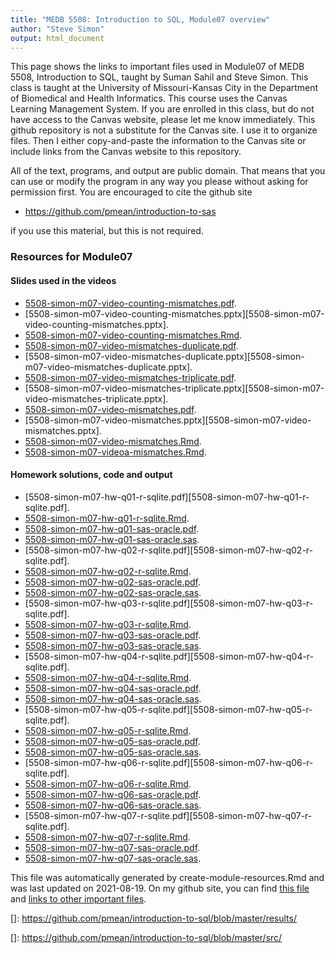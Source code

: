 ```yaml
---
title: "MEDB 5508: Introduction to SQL, Module07 overview"
author: "Steve Simon"
output: html_document
---
```


<!--This file was first created on 2021-07-28.-->

This page shows the links to important files used in Module07 of MEDB 5508, Introduction to SQL, taught by Suman Sahil and Steve Simon. This class is taught at the University of Missouri-Kansas City in the Department of Biomedical and Health Informatics. This course uses the Canvas Learning Management System. If you are enrolled in this class, but do not have access to the Canvas website, please let me know immediately. This github repository is not a substitute for the Canvas site. I use it to organize files. Then I either copy-and-paste the information to the Canvas site or include links from the Canvas website to this repository.

All of the text, programs, and output are public domain. That means that you can use or modify the program in any way you please without asking for permission first. You are encouraged to cite the github site

+ https://github.com/pmean/introduction-to-sas

if you use this material, but this is not required.

### Resources for Module07

#### Slides used in the videos

+ [5508-simon-m07-video-counting-mismatches.pdf][5508-simon-m07-video-counting-mismatches.pdf].
+ [5508-simon-m07-video-counting-mismatches.pptx][5508-simon-m07-video-counting-mismatches.pptx].
+ [5508-simon-m07-video-counting-mismatches.Rmd][5508-simon-m07-video-counting-mismatches.Rmd].
+ [5508-simon-m07-video-mismatches-duplicate.pdf][5508-simon-m07-video-mismatches-duplicate.pdf].
+ [5508-simon-m07-video-mismatches-duplicate.pptx][5508-simon-m07-video-mismatches-duplicate.pptx].
+ [5508-simon-m07-video-mismatches-triplicate.pdf][5508-simon-m07-video-mismatches-triplicate.pdf].
+ [5508-simon-m07-video-mismatches-triplicate.pptx][5508-simon-m07-video-mismatches-triplicate.pptx].
+ [5508-simon-m07-video-mismatches.pdf][5508-simon-m07-video-mismatches.pdf].
+ [5508-simon-m07-video-mismatches.pptx][5508-simon-m07-video-mismatches.pptx].
+ [5508-simon-m07-video-mismatches.Rmd][5508-simon-m07-video-mismatches.Rmd].
+ [5508-simon-m07-videoa-mismatches.Rmd][5508-simon-m07-videoa-mismatches.Rmd].

#### Homework solutions, code and output

+ [5508-simon-m07-hw-q01-r-sqlite.pdf][5508-simon-m07-hw-q01-r-sqlite.pdf].
+ [5508-simon-m07-hw-q01-r-sqlite.Rmd][5508-simon-m07-hw-q01-r-sqlite.Rmd].
+ [5508-simon-m07-hw-q01-sas-oracle.pdf][5508-simon-m07-hw-q01-sas-oracle.pdf].
+ [5508-simon-m07-hw-q01-sas-oracle.sas][5508-simon-m07-hw-q01-sas-oracle.sas].
+ [5508-simon-m07-hw-q02-r-sqlite.pdf][5508-simon-m07-hw-q02-r-sqlite.pdf].
+ [5508-simon-m07-hw-q02-r-sqlite.Rmd][5508-simon-m07-hw-q02-r-sqlite.Rmd].
+ [5508-simon-m07-hw-q02-sas-oracle.pdf][5508-simon-m07-hw-q02-sas-oracle.pdf].
+ [5508-simon-m07-hw-q02-sas-oracle.sas][5508-simon-m07-hw-q02-sas-oracle.sas].
+ [5508-simon-m07-hw-q03-r-sqlite.pdf][5508-simon-m07-hw-q03-r-sqlite.pdf].
+ [5508-simon-m07-hw-q03-r-sqlite.Rmd][5508-simon-m07-hw-q03-r-sqlite.Rmd].
+ [5508-simon-m07-hw-q03-sas-oracle.pdf][5508-simon-m07-hw-q03-sas-oracle.pdf].
+ [5508-simon-m07-hw-q03-sas-oracle.sas][5508-simon-m07-hw-q03-sas-oracle.sas].
+ [5508-simon-m07-hw-q04-r-sqlite.pdf][5508-simon-m07-hw-q04-r-sqlite.pdf].
+ [5508-simon-m07-hw-q04-r-sqlite.Rmd][5508-simon-m07-hw-q04-r-sqlite.Rmd].
+ [5508-simon-m07-hw-q04-sas-oracle.pdf][5508-simon-m07-hw-q04-sas-oracle.pdf].
+ [5508-simon-m07-hw-q04-sas-oracle.sas][5508-simon-m07-hw-q04-sas-oracle.sas].
+ [5508-simon-m07-hw-q05-r-sqlite.pdf][5508-simon-m07-hw-q05-r-sqlite.pdf].
+ [5508-simon-m07-hw-q05-r-sqlite.Rmd][5508-simon-m07-hw-q05-r-sqlite.Rmd].
+ [5508-simon-m07-hw-q05-sas-oracle.pdf][5508-simon-m07-hw-q05-sas-oracle.pdf].
+ [5508-simon-m07-hw-q05-sas-oracle.sas][5508-simon-m07-hw-q05-sas-oracle.sas].
+ [5508-simon-m07-hw-q06-r-sqlite.pdf][5508-simon-m07-hw-q06-r-sqlite.pdf].
+ [5508-simon-m07-hw-q06-r-sqlite.Rmd][5508-simon-m07-hw-q06-r-sqlite.Rmd].
+ [5508-simon-m07-hw-q06-sas-oracle.pdf][5508-simon-m07-hw-q06-sas-oracle.pdf].
+ [5508-simon-m07-hw-q06-sas-oracle.sas][5508-simon-m07-hw-q06-sas-oracle.sas].
+ [5508-simon-m07-hw-q07-r-sqlite.pdf][5508-simon-m07-hw-q07-r-sqlite.pdf].
+ [5508-simon-m07-hw-q07-r-sqlite.Rmd][5508-simon-m07-hw-q07-r-sqlite.Rmd].
+ [5508-simon-m07-hw-q07-sas-oracle.pdf][5508-simon-m07-hw-q07-sas-oracle.pdf].
+ [5508-simon-m07-hw-q07-sas-oracle.sas][5508-simon-m07-hw-q07-sas-oracle.sas].

This file was automatically generated by create-module-resources.Rmd and was last updated on 2021-08-19. On my github site, you can find [this file][thisf] and [links to other important files][mygit].

<!---my git--->
[thisf]: https://github.com/pmean/introduction-to-sql/blob/master/modules/5508-07-resources.md
[mygit]: https://github.com/pmean/introduction-to-sql/blob/master/README.md

<!---pdf_h--->
[5508-simon-m07-video-counting-mismatches.pdf]: https://github.com/pmean/introduction-to-sql/blob/master/results/5508-simon-m07-video-counting-mismatches.pdf
[5508-simon-m07-video-mismatches-duplicate.pdf]: https://github.com/pmean/introduction-to-sql/blob/master/results/5508-simon-m07-video-mismatches-duplicate.pdf
[5508-simon-m07-video-mismatches-triplicate.pdf]: https://github.com/pmean/introduction-to-sql/blob/master/results/5508-simon-m07-video-mismatches-triplicate.pdf
[5508-simon-m07-video-mismatches.pdf]: https://github.com/pmean/introduction-to-sql/blob/master/results/5508-simon-m07-video-mismatches.pdf

<!---ppt_v--->
[]: https://github.com/pmean/introduction-to-sql/blob/master/results/

<!---rmd_h--->
[5508-simon-m07-hw-q01-r-sqlite.Rmd]: https://github.com/pmean/introduction-to-sql/blob/master/src/5508-simon-m07-hw-q01-r-sqlite.Rmd
[5508-simon-m07-hw-q02-r-sqlite.Rmd]: https://github.com/pmean/introduction-to-sql/blob/master/src/5508-simon-m07-hw-q02-r-sqlite.Rmd
[5508-simon-m07-hw-q03-r-sqlite.Rmd]: https://github.com/pmean/introduction-to-sql/blob/master/src/5508-simon-m07-hw-q03-r-sqlite.Rmd
[5508-simon-m07-hw-q04-r-sqlite.Rmd]: https://github.com/pmean/introduction-to-sql/blob/master/src/5508-simon-m07-hw-q04-r-sqlite.Rmd
[5508-simon-m07-hw-q05-r-sqlite.Rmd]: https://github.com/pmean/introduction-to-sql/blob/master/src/5508-simon-m07-hw-q05-r-sqlite.Rmd
[5508-simon-m07-hw-q06-r-sqlite.Rmd]: https://github.com/pmean/introduction-to-sql/blob/master/src/5508-simon-m07-hw-q06-r-sqlite.Rmd
[5508-simon-m07-hw-q07-r-sqlite.Rmd]: https://github.com/pmean/introduction-to-sql/blob/master/src/5508-simon-m07-hw-q07-r-sqlite.Rmd

<!---rmd_o--->
[]: https://github.com/pmean/introduction-to-sql/blob/master/src/

<!---rmd_v--->
[5508-simon-m07-video-counting-mismatches.Rmd]: https://github.com/pmean/introduction-to-sql/blob/master/src/5508-simon-m07-video-counting-mismatches.Rmd
[5508-simon-m07-video-mismatches.Rmd]: https://github.com/pmean/introduction-to-sql/blob/master/src/5508-simon-m07-video-mismatches.Rmd
[5508-simon-m07-videoa-mismatches.Rmd]: https://github.com/pmean/introduction-to-sql/blob/master/src/5508-simon-m07-videoa-mismatches.Rmd

<!---sas_h--->
[5508-simon-m07-hw-q01-sas-oracle.sas]: https://github.com/pmean/introduction-to-sql/blob/master/src/5508-simon-m07-hw-q01-sas-oracle.sas
[5508-simon-m07-hw-q02-sas-oracle.sas]: https://github.com/pmean/introduction-to-sql/blob/master/src/5508-simon-m07-hw-q02-sas-oracle.sas
[5508-simon-m07-hw-q03-sas-oracle.sas]: https://github.com/pmean/introduction-to-sql/blob/master/src/5508-simon-m07-hw-q03-sas-oracle.sas
[5508-simon-m07-hw-q04-sas-oracle.sas]: https://github.com/pmean/introduction-to-sql/blob/master/src/5508-simon-m07-hw-q04-sas-oracle.sas
[5508-simon-m07-hw-q05-sas-oracle.sas]: https://github.com/pmean/introduction-to-sql/blob/master/src/5508-simon-m07-hw-q05-sas-oracle.sas
[5508-simon-m07-hw-q06-sas-oracle.sas]: https://github.com/pmean/introduction-to-sql/blob/master/src/5508-simon-m07-hw-q06-sas-oracle.sas
[5508-simon-m07-hw-q07-sas-oracle.sas]: https://github.com/pmean/introduction-to-sql/blob/master/src/5508-simon-m07-hw-q07-sas-oracle.sas

<!---sas_o--->
[5508-simon-m07-hw-q01-sas-oracle.pdf]: https://github.com/pmean/introduction-to-sql/blob/master/src/5508-simon-m07-hw-q01-sas-oracle.pdf
[5508-simon-m07-hw-q02-sas-oracle.pdf]: https://github.com/pmean/introduction-to-sql/blob/master/src/5508-simon-m07-hw-q02-sas-oracle.pdf
[5508-simon-m07-hw-q03-sas-oracle.pdf]: https://github.com/pmean/introduction-to-sql/blob/master/src/5508-simon-m07-hw-q03-sas-oracle.pdf
[5508-simon-m07-hw-q04-sas-oracle.pdf]: https://github.com/pmean/introduction-to-sql/blob/master/src/5508-simon-m07-hw-q04-sas-oracle.pdf
[5508-simon-m07-hw-q05-sas-oracle.pdf]: https://github.com/pmean/introduction-to-sql/blob/master/src/5508-simon-m07-hw-q05-sas-oracle.pdf
[5508-simon-m07-hw-q06-sas-oracle.pdf]: https://github.com/pmean/introduction-to-sql/blob/master/src/5508-simon-m07-hw-q06-sas-oracle.pdf
[5508-simon-m07-hw-q07-sas-oracle.pdf]: https://github.com/pmean/introduction-to-sql/blob/master/src/5508-simon-m07-hw-q07-sas-oracle.pdf
